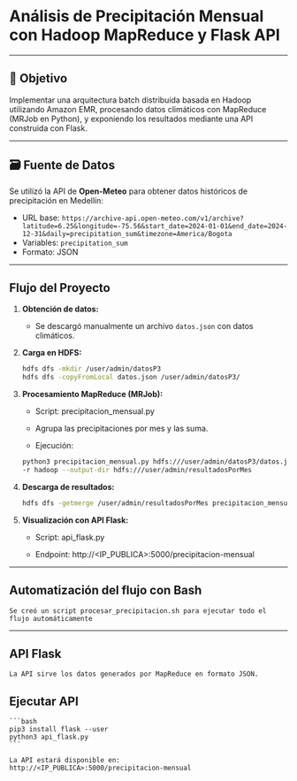# Análisis de Precipitación Mensual con Hadoop MapReduce y Flask API

---

## 🎯 Objetivo

Implementar una arquitectura batch distribuida basada en Hadoop utilizando Amazon EMR, procesando datos climáticos con MapReduce (MRJob en Python), y exponiendo los resultados mediante una API construida con Flask.

---

## 🗃️ Fuente de Datos

Se utilizó la API de **Open-Meteo** para obtener datos históricos de precipitación en Medellín:

- URL base: `https://archive-api.open-meteo.com/v1/archive?latitude=6.25&longitude=-75.56&start_date=2024-01-01&end_date=2024-12-31&daily=precipitation_sum&timezone=America/Bogota`
- Variables: `precipitation_sum`
- Formato: JSON

---

## Flujo del Proyecto

1. **Obtención de datos:**
   - Se descargó manualmente un archivo `datos.json` con datos climáticos.

2. **Carga en HDFS:**
   ```bash
   hdfs dfs -mkdir /user/admin/datosP3
   hdfs dfs -copyFromLocal datos.json /user/admin/datosP3/

3. **Procesamiento MapReduce (MRJob):**

    - Script: precipitacion_mensual.py

    - Agrupa las precipitaciones por mes y las suma.

    - Ejecución:

    ```bash
    python3 precipitacion_mensual.py hdfs:///user/admin/datosP3/datos.json \ 
    -r hadoop --output-dir hdfs:///user/admin/resultadosPorMes

4. **Descarga de resultados:**

    ```bash
    hdfs dfs -getmerge /user/admin/resultadosPorMes precipitacion_mensual.csv

5. **Visualización con API Flask:**

    - Script: api_flask.py

    - Endpoint: http://<IP_PUBLICA>:5000/precipitacion-mensual

---

## Automatización del flujo con Bash

    Se creó un script procesar_precipitacion.sh para ejecutar todo el flujo automáticamente

---

## API Flask

    La API sirve los datos generados por MapReduce en formato JSON.

## Ejecutar API

    ```bash
    pip3 install flask --user
    python3 api_flask.py
    ```

    La API estará disponible en:
    http://<IP_PUBLICA>:5000/precipitacion-mensual

